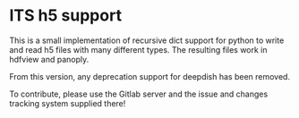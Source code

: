 # ITS h5 support

This is a small implementation of recursive dict support for python to write
and read h5 files with many different types. The resulting files work in
hdfview and panoply.

From this version, any deprecation support for deepdish has been removed.

To contribute, please use the Gitlab server and the issue and changes tracking
system supplied there!

